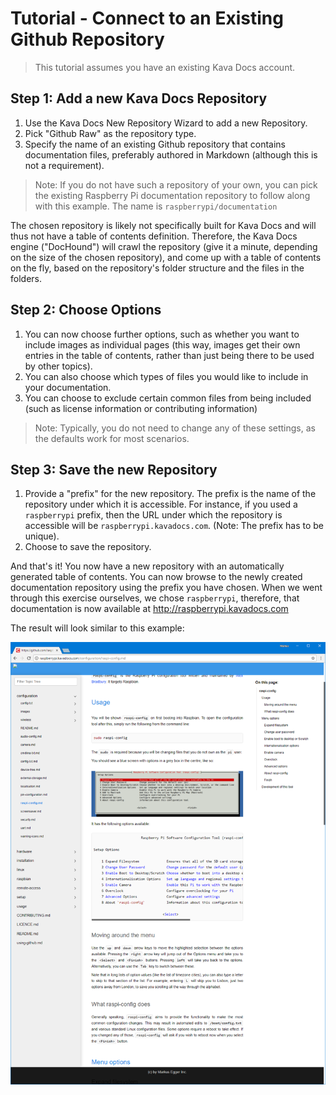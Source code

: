 # Tutorial - Connect to an Existing Github Repository

> This tutorial assumes you have an existing Kava Docs account.

## Step 1: Add a new Kava Docs Repository

1. Use the Kava Docs New Repository Wizard to add a new Repository.
2. Pick "Github Raw" as the repository type.
3. Specify the name of an existing Github repository that contains documentation files, preferably authored in Markdown (although this is not a requirement). 

> Note: If you do not have such a repository of your own, you can pick the existing Raspberry Pi documentation repository to follow along with this example. The name is ```raspberrypi/documentation```

The chosen repository is likely not specifically built for Kava Docs and will thus not have a table of contents definition. Therefore, the Kava Docs engine ("DocHound") will crawl the repository (give it a minute, depending on the size of the chosen repository), and come up with a table of contents on the fly, based on the repository's folder structure and the files in the folders.

## Step 2: Choose Options

1. You can now choose further options, such as whether you want to include images as individual pages (this way, images get their own entries in the table of contents, rather than just being there to be used by other topics).
2. You can also choose which types of files you would like to include in your documentation.
3. You can choose to exclude certain common files from being included (such as license information or contributing information)

> Note: Typically, you do not need to change any of these settings, as the defaults work for most scenarios.

## Step 3: Save the new Repository

1. Provide a "prefix" for the new repository. The prefix is the name of the repository under which it is accessible. For instance, if you used a ```raspberrypi``` prefix, then the URL under which the repository is accessible will be ```raspberrypi.kavadocs.com```. (Note: The prefix has to be unique).
2. Choose to save the repository.

And that's it! You now have a new repository with an automatically generated table of contents. You can now browse to the newly created documentation repository using the prefix you have chosen. When we went through this exercise ourselves, we chose ```raspberrypi```, therefore, that documentation is now available at http://raspberrypi.kavadocs.com

The result will look similar to this example:

![](Tutorial1-Figure1.png)